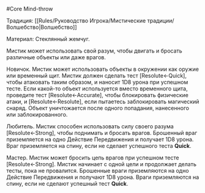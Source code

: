 #Core
Mind-throw

Традиция: [[Rules/Руководство Игрока/Мистические традиции/Волшебство|Волшебство]]

Материал: Стеклянный жемчуг.

Мистик может использовать свой разум, чтобы двигать и бросать различные объекты или даже врагов.

Новичок. Мистик может использовать объекты в окружении как оружие или временный щит. Мистик должен сделать тест [Resolute←Quick], чтобы атаковать таким образом, и наносит 1D8 урона при успешном тесте. Если какой-то объект используется вместо временного щита, проведите тест [Resolute←Accurate], чтобы блокировать физические атаки, и [Resolute←Resolute], если пытаетесь заблокировать магический снаряд. Объект уничтожается после одного попадания, нанесенного или заблокированного.

Любитель. Мистик способен использовать силу своего разума [Resolute←Strong], чтобы поднимать и бросать врагов. Брошенный враг приземляется на одно Действие Передвижения и получает 1D8 урона. Враг приземляется на спину, если не сделает успешного теста **Quick**.

Мастер. Мистик может бросить цепь врагов при успешном тесте [Resolute←Strong]. Мистик начинает с одной цели и продолжает делать тесты, пока не провалится. Брошенные враги приземляются на одно Действие Передвижения и получают 1D8 урона. Враги приземляются на спину, если не сделают успешный тест **Quick**.